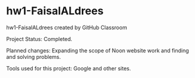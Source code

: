 # hw1-FaisalALdrees
hw1-FaisalALdrees created by GitHub Classroom

Project Status: Completed.

Planned changes: Expanding the scope of Noon website work and finding and solving problems.

Tools used for this project: Google and other sites.
